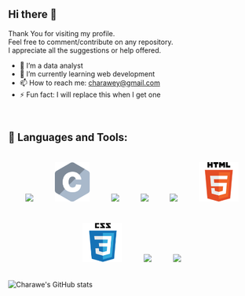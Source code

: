 ## Hi there 👋

Thank You for visiting my profile.<br>
Feel free to comment/contribute on any repository.<br>
I appreciate all the suggestions or help offered.<br>
- 🔭 I’m a data analyst
- 🌱 I’m currently learning web development 
- 📫 How to reach me: charawey@gmail.com
- ⚡ Fun fact: I will replace this when I get one 

<br />

## 🧰 Languages and Tools:
<p align="center">
<img src="https://www.vectorlogo.zone/logos/python/python-ar21.svg" height="80" style="margin:20px; margin-right:20px;">
<img src="c-programming-language-seeklogo.com.svg" height="80" style="margin:20px">
<img src="https://www.vectorlogo.zone/logos/javascript/javascript-ar21.svg" height="80" style="margin:20px">
<img src="https://www.vectorlogo.zone/logos/angular/angular-ar21.svg" height="80" style="margin:20px">
<img src="https://www.vectorlogo.zone/logos/java/java-ar21.svg" height="80" style="margin:20px">
<img src="https://raw.githubusercontent.com/github/explore/80688e429a7d4ef2fca1e82350fe8e3517d3494d/topics/html/html.png" alt="CSS" height="80" style="margin:20px">
<img src="https://raw.githubusercontent.com/github/explore/80688e429a7d4ef2fca1e82350fe8e3517d3494d/topics/css/css.png" alt="CSS" height="80" style="margin:20px">
<img src="https://www.vectorlogo.zone/logos/linux/linux-ar21.svg" height="80" style="margin:20px">
<img src="https://www.vectorlogo.zone/logos/gnu/gnu-ar21.svg" height="80" style="margin:20px">
</p>


![Charawe's GitHub stats](https://github-readme-stats.vercel.app/api?username=Charawey-X&show_icons=true&theme=merko&hide=stars)
